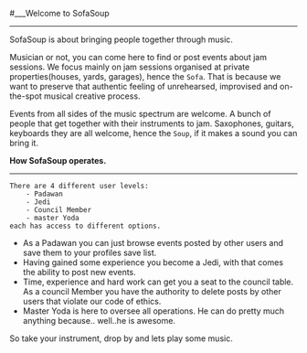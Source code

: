 #___Welcome to SofaSoup
____________________________________________________________________
SofaSoup is about bringing people together through music.

Musician or not, you can come here to find or post events about jam sessions.
We focus mainly on jam sessions organised at private properties(houses, yards, garages), 
hence the `Sofa`. That is because we want to preserve that authentic feeling of
unrehearsed, improvised and on-the-spot musical creative process.

Events from all sides of the music spectrum are welcome. A bunch of people that get together 
with their instruments to jam. Saxophones, guitars, keyboards they are all welcome, hence the 
`Soup`, if it makes a sound you can bring it.

**How SofaSoup operates.**
____________________________________________________________________
	There are 4 different user levels:
		- Padawan
		- Jedi
		- Council Member
		- master Yoda
	each has access to different options.

* As a Padawan you can just browse events posted by other users and save them to your 
profiles save list.
* Having gained some experience you become a Jedi, with that comes the ability to post 
new events.
* Time, experience and hard work can get you a seat to the council table. As a council 
Member you have the authority to delete posts by other users that violate our 
code of ethics.
* Master Yoda is here to oversee all operations. He can do pretty much anything because..
well..he is awesome.


So take your instrument, drop by and lets play some music.
